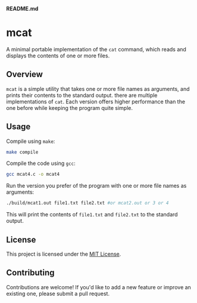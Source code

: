 **README.md**

**mcat**
================

A minimal portable implementation of the `cat` command, which reads and displays the contents of one or more files.

**Overview**
------------

`mcat` is a simple utility that takes one or more file names as arguments, and prints their contents to the standard output. there are multiple implementations of `cat`. Each version offers higher performance than the one before while keeping the program quite simple.

**Usage**
---------

Compile using `make`:
```bash
make compile
```

Compile the code using `gcc`:
```bash
gcc mcat4.c -o mcat4
```

Run the version you prefer of the program with one or more file names as arguments:
```bash
./build/mcat1.out file1.txt file2.txt #or mcat2.out or 3 or 4
```
This will print the contents of `file1.txt` and `file2.txt` to the standard output.

**License**
-------

This project is licensed under the [MIT License](https://opensource.org/licenses/MIT).

**Contributing**
------------

Contributions are welcome! If you'd like to add a new feature or improve an existing one, please submit a pull request.
